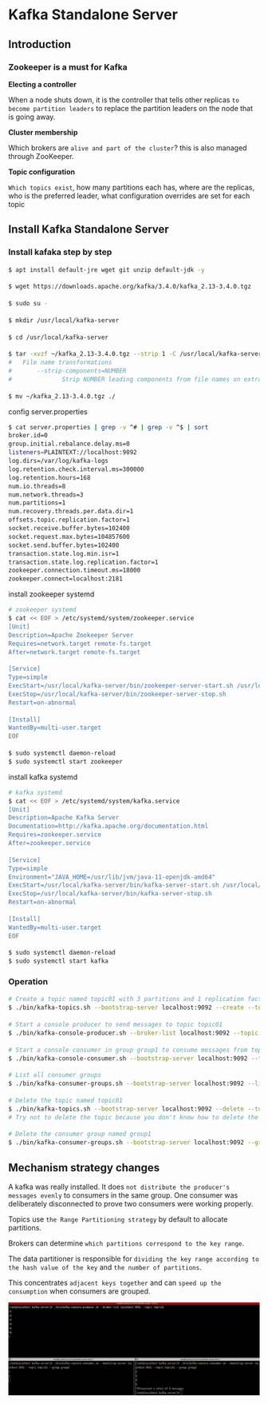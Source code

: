 # Kafka Standalone Server

## Introduction

### Zookeeper is a must for Kafka

**Electing a controller**

When a node shuts down, it is the controller that tells other replicas `to become partition leaders` to replace the partition leaders on the node that is going away. 

**Cluster membership**

Which brokers are `alive and part of the cluster`? this is also managed through ZooKeeper.

**Topic configuration**

`Which topics exist`, how many partitions each has, where are the replicas, who is the preferred leader, what configuration overrides are set for each topic

## Install Kafka Standalone Server

### Install kafaka step by step

```bash
$ apt install default-jre wget git unzip default-jdk -y

$ wget https://downloads.apache.org/kafka/3.4.0/kafka_2.13-3.4.0.tgz

$ sudo su -

$ mkdir /usr/local/kafka-server

$ cd /usr/local/kafka-server

$ tar -xvzf ~/kafka_2.13-3.4.0.tgz --strip 1 -C /usr/local/kafka-server
#   File name transformations
#       --strip-components=NUMBER
#              Strip NUMBER leading components from file names on extraction.

$ mv ~/kafka_2.13-3.4.0.tgz ./
```

config server.properties

```bash
$ cat server.properties | grep -v ^# | grep -v ^$ | sort
broker.id=0
group.initial.rebalance.delay.ms=0
listeners=PLAINTEXT://localhost:9092
log.dirs=/var/log/kafka-logs
log.retention.check.interval.ms=300000
log.retention.hours=168
num.io.threads=8
num.network.threads=3
num.partitions=1
num.recovery.threads.per.data.dir=1
offsets.topic.replication.factor=1
socket.receive.buffer.bytes=102400
socket.request.max.bytes=104857600
socket.send.buffer.bytes=102400
transaction.state.log.min.isr=1
transaction.state.log.replication.factor=1
zookeeper.connection.timeout.ms=18000
zookeeper.connect=localhost:2181
```

install zookeeper systemd

```bash
# zookeeper systemd
$ cat << EOF > /etc/systemd/system/zookeeper.service
[Unit]
Description=Apache Zookeeper Server
Requires=network.target remote-fs.target
After=network.target remote-fs.target

[Service]
Type=simple
ExecStart=/usr/local/kafka-server/bin/zookeeper-server-start.sh /usr/local/kafka-server/config/zookeeper.properties
ExecStop=/usr/local/kafka-server/bin/zookeeper-server-stop.sh
Restart=on-abnormal

[Install]
WantedBy=multi-user.target
EOF

$ sudo systemctl daemon-reload
$ sudo systemctl start zookeeper
```

install kafka systemd

```bash
# kafka systemd
$ cat << EOF > /etc/systemd/system/kafka.service
[Unit]
Description=Apache Kafka Server
Documentation=http://kafka.apache.org/documentation.html
Requires=zookeeper.service
After=zookeeper.service

[Service]
Type=simple
Environment="JAVA_HOME=/usr/lib/jvm/java-11-openjdk-amd64"
ExecStart=/usr/local/kafka-server/bin/kafka-server-start.sh /usr/local/kafka-server/config/server.properties
ExecStop=/usr/local/kafka-server/bin/kafka-server-stop.sh
Restart=on-abnormal

[Install]
WantedBy=multi-user.target
EOF

$ sudo systemctl daemon-reload
$ sudo systemctl start kafka
```

### Operation

```bash
# Create a topic named topic01 with 3 partitions and 1 replication factor 
$ ./bin/kafka-topics.sh --bootstrap-server localhost:9092 --create --topic topic01 --partitions 3 --replication-factor 1

# Start a console producer to send messages to topic topic01
$ ./bin/kafka-console-producer.sh --broker-list localhost:9092 --topic topic01

# Start a console consumer in group group1 to consume messages from topic topic01
$ ./bin/kafka-console-consumer.sh --bootstrap-server localhost:9092 --topic topic01 --group group1

# List all consumer groups
$ ./bin/kafka-consumer-groups.sh --bootstrap-server localhost:9092 --list

# Delete the topic named topic01
$ ./bin/kafka-topics.sh --bootstrap-server localhost:9092 --delete --topic topic01
# Try not to delete the topic because you don't know how to delete the related log !

# Delete the consumer group named group1
$ ./bin/kafka-consumer-groups.sh --bootstrap-server localhost:9092 --group group1 --delete
```

## Mechanism strategy changes

A kafka was really installed. It does `not distribute the producer's messages evenly` to consumers in the same group. One consumer was deliberately disconnected to prove two consumers were working properly. 

Topics use `the Range Partitioning strategy` by default to allocate partitions. 

Brokers can determine `which partitions correspond to the key range`.

The data partitioner is responsible for `dividing the key range according to the hash value of the key` and `the number of partitions`.

This concentrates `adjacent keys together` and can `speed up the consumption` when consumers are grouped.

![image-20230514210822198](../../assets/image-20230514210822198.png)


